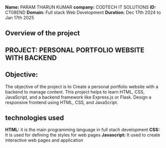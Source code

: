 **Name:** PARAM THARUN KUMAR
**company:** CODTECH IT SOLUTIONS
**ID:** CT08END
**Domain:** Full stack Web Development
**Duration:** Dec 17th 2024 to Jan 17th 2025
## Overview of the project
## PROJECT: PERSONAL PORTFOLIO WEBSITE WITH BACKEND
## Objective: 
 The objective of the project is to Create a personal portfolio website with a backend to manage content. This
project helps to learn HTML, CSS, JavaScript, and a backend framework like
Express.js or Flask. Design a responsive frontend using HTML, CSS, and
JavaScript.
## technologies used
**HTML:** it is the main programming language in full stach development
**CSS:** It is used for defining the styles for web pages
**Javascript:** It used to create interactive web pages and application
